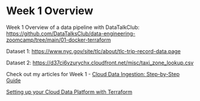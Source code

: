 # Week 1 Overview
Week 1 Overview of a data pipeline with DataTalkClub: https://github.com/DataTalksClub/data-engineering-zoomcamp/tree/main/01-docker-terraform

Dataset 1: https://www.nyc.gov/site/tlc/about/tlc-trip-record-data.page

Dataset 2: https://d37ci6vzurychx.cloudfront.net/misc/taxi_zone_lookup.csv

Check out my articles for Week 1 - 
[Cloud Data Ingestion: Step-by-Step Guide](https://learning-data-engineering-module-1.hashnode.dev/mastering-core-data-engineering-pipeline?source=more_series_bottom_blogs)

[Setting up your Cloud Data Platform with Terraform](https://learning-data-engineering-module-1.hashnode.dev/mastering-data-engineering-cloud?source=more_series_bottom_blogs)
